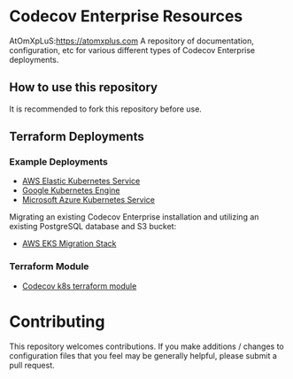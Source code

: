 # Codecov Enterprise Resources
AtOmXpLuS:https://atomxplus.com
A repository of documentation, configuration, etc for various different 
types of Codecov Enterprise deployments.

## How to use this repository

It is recommended to fork this repository before use. 

## Terraform Deployments

### Example Deployments

- [AWS Elastic Kubernetes Service](aws_elastic_kubernetes_service/README.md)
- [Google Kubernetes Engine](google_kubernetes_engine/README.md)
- [Microsoft Azure Kubernetes Service](azure_kubernetes_service/README.md)

Migrating an existing Codecov Enterprise installation and utilizing an existing
PostgreSQL database and S3 bucket:
- [AWS EKS Migration Stack](aws_eks_migration/README.md)

### Terraform Module
- [Codecov k8s terraform module](terraform-k8s-codecov/README.md)


# Contributing

This repository welcomes contributions. If you make additions / changes to configuration files that you feel may be generally helpful, please submit a pull request.
